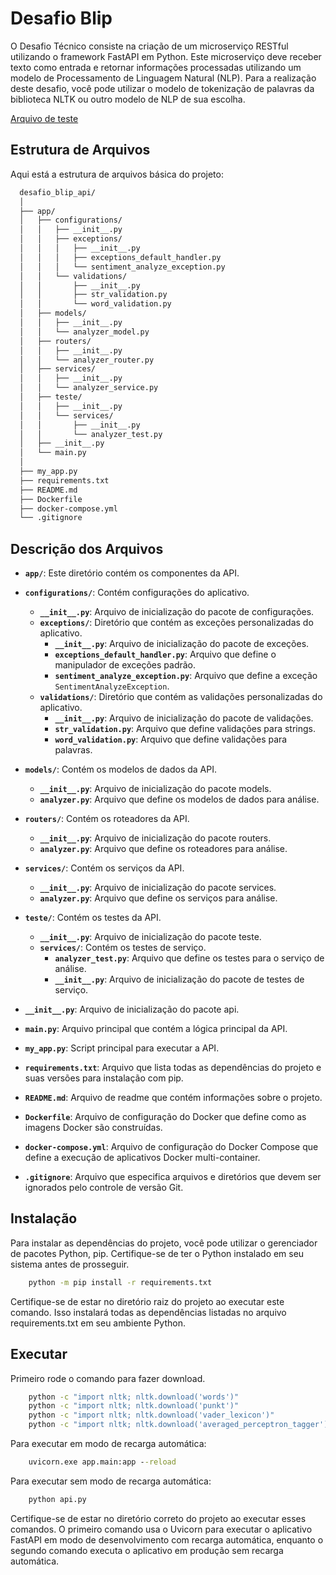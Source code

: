 # Desafio Blip

O Desafio Técnico consiste na criação de um microserviço RESTful utilizando o framework FastAPI em Python. Este microserviço deve receber texto como entrada e retornar informações processadas utilizando um modelo de Processamento de Linguagem Natural (NLP). Para a realização deste desafio, você pode utilizar o modelo de tokenização de palavras da biblioteca NLTK ou outro modelo de NLP de sua escolha.

[Arquivo de teste](docs/desafio-tcnico-se-_-jorel.pdf)

## Estrutura de Arquivos

Aqui está a estrutura de arquivos básica do projeto:

```txt
  desafio_blip_api/
  │
  ├── app/
  │   ├── configurations/
  │   │   ├── __init__.py
  │   │   ├── exceptions/
  │   │   │   ├── __init__.py
  │   │   │   ├── exceptions_default_handler.py
  │   │   │   └── sentiment_analyze_exception.py
  │   │   └── validations/
  │   │       ├── __init__.py
  │   │       ├── str_validation.py
  │   │       └── word_validation.py
  │   ├── models/
  │   │   ├── __init__.py
  │   │   └── analyzer_model.py
  │   ├── routers/
  │   │   ├── __init__.py
  │   │   └── analyzer_router.py
  │   ├── services/
  │   │   ├── __init__.py
  │   │   └── analyzer_service.py
  │   ├── teste/
  │   │   ├── __init__.py
  │   │   └── services/
  │   │       ├── __init__.py
  │   │       └── analyzer_test.py
  │   ├── __init__.py
  │   └── main.py
  │
  ├── my_app.py
  ├── requirements.txt
  ├── README.md
  ├── Dockerfile
  ├── docker-compose.yml
  └── .gitignore
```

## Descrição dos Arquivos

- **`app/`**: Este diretório contém os componentes da API.

- **`configurations/`**: Contém configurações do aplicativo.
  - **`__init__.py`**: Arquivo de inicialização do pacote de configurações.
  - **`exceptions/`**: Diretório que contém as exceções personalizadas do aplicativo.
    - **`__init__.py`**: Arquivo de inicialização do pacote de exceções.
    - **`exceptions_default_handler.py`**: Arquivo que define o manipulador de exceções padrão.
    - **`sentiment_analyze_exception.py`**: Arquivo que define a exceção `SentimentAnalyzeException`.
  - **`validations/`**: Diretório que contém as validações personalizadas do aplicativo.
    - **`__init__.py`**: Arquivo de inicialização do pacote de validações.
    - **`str_validation.py`**: Arquivo que define validações para strings.
    - **`word_validation.py`**: Arquivo que define validações para palavras.
- **`models/`**: Contém os modelos de dados da API.
  - **`__init__.py`**: Arquivo de inicialização do pacote models.
  - **`analyzer.py`**: Arquivo que define os modelos de dados para análise.
- **`routers/`**: Contém os roteadores da API.
  - **`__init__.py`**: Arquivo de inicialização do pacote routers.
  - **`analyzer.py`**: Arquivo que define os roteadores para análise.
- **`services/`**: Contém os serviços da API.
  - **`__init__.py`**: Arquivo de inicialização do pacote services.
  - **`analyzer.py`**: Arquivo que define os serviços para análise.
- **`teste/`**: Contém os testes da API.
  - **`__init__.py`**: Arquivo de inicialização do pacote teste.
  - **`services/`**: Contém os testes de serviço.
    - **`analyzer_test.py`**: Arquivo que define os testes para o serviço de análise.
    - **`__init__.py`**: Arquivo de inicialização do pacote de testes de serviço.
- **`__init__.py`**: Arquivo de inicialização do pacote api.
- **`main.py`**: Arquivo principal que contém a lógica principal da API.

- **`my_app.py`**: Script principal para executar a API.
- **`requirements.txt`**: Arquivo que lista todas as dependências do projeto e suas versões para instalação com pip.
- **`README.md`**: Arquivo de readme que contém informações sobre o projeto.
- **`Dockerfile`**: Arquivo de configuração do Docker que define como as imagens Docker são construídas.
- **`docker-compose.yml`**: Arquivo de configuração do Docker Compose que define a execução de aplicativos Docker multi-container.
- **`.gitignore`**: Arquivo que especifica arquivos e diretórios que devem ser ignorados pelo controle de versão Git.

## Instalação

Para instalar as dependências do projeto, você pode utilizar o gerenciador de pacotes Python, pip. Certifique-se de ter o Python instalado em seu sistema antes de prosseguir.

```cmd
    python -m pip install -r requirements.txt
```

Certifique-se de estar no diretório raiz do projeto ao executar este comando. Isso instalará todas as dependências listadas no arquivo requirements.txt em seu ambiente Python.

## Executar

Primeiro rode o comando para fazer download.

```cmd
    python -c "import nltk; nltk.download('words')"
    python -c "import nltk; nltk.download('punkt')"
    python -c "import nltk; nltk.download('vader_lexicon')"
    python -c "import nltk; nltk.download('averaged_perceptron_tagger')"
```

Para executar em modo de recarga automática:

```cmd
    uvicorn.exe app.main:app --reload
```

Para executar sem modo de recarga automática:

```cmd
    python api.py
```

Certifique-se de estar no diretório correto do projeto ao executar esses comandos. O primeiro comando usa o Uvicorn para executar o aplicativo FastAPI em modo de desenvolvimento com recarga automática, enquanto o segundo comando executa o aplicativo em produção sem recarga automática.
